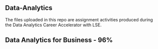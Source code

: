 ## Data-Analytics
The files uploaded in this repo are assignment activities produced during the Data Analytics Career Accelerator with LSE.

## Data Analytics for Business - 96%


